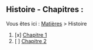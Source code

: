 ## Histoire - Chapitres :

Vous êtes ici : [Matières](../) > Histoire
1. [x] [Chapitre 1](./Chapitre%201/)
2. [ ] [Chapitre 2](./Chapitre%202/)
